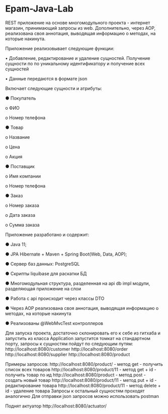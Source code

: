 # Epam-Java-Lab

REST приложение на основе многомодульного проекта - интернет магазин, принимающий запросы из web. Дополнительно, через AOP, реализована своя аннотация, выводящая информацию о методах, на которые накинута.


Приложение реализовывает следующие функции:

 • Добавление, редактирование и удаление сущностей. Получение сущности по по уникальному идентификатору и получение всех сущностей

 • Данные передаются в формате json


Включает следующие сущности и атрибуты:

● Покупатель

 o ФИО

 o Номер телефона

● Товар

 o Название

 o Цена

 o Акция

● Поставщик

 o Имя компании

 o Номер телефона

● Заказ

 o Номер заказа

 o Дата заказа

 o Сумма заказа


Приложение разработано и содержит:

● Java 11;

● JPA Hibernate + Maven + Spring Boot(Web, Data, AOP);

● Сервер баз данных: PostgreSQL

● Скрипты liquibase для раскатки БД

● Многомодульная структура, разделенная на api db impl модули, разделяющая приложение на слои

● Работа с api происходит через классы DTO

● Через AOP реализована своя аннотация, выводящая информацию о методах, на которые накинута

● Реализованы @WebMvcTest контроллеров

Для запуска проекта, достаточно склонировать его к себе из гитхаба и запустить из класса Application запустится томкат на стандартном порту, запросы к сущностям пойдут по следующим путям:
http://localhost:8080/customer 
http://localhost:8080/order
http://localhost:8080/supplier
http://localhost:8080/product

Примеры запросов:
http://localhost:8080/product/ - метод get - получить список всех товаров
http://localhost:8080/product/11 - метод get + id - получить товар по ид
http://localhost:8080/product - метод post - создать новый товар
http://localhost:8080/product/11 - метод put + id - редактирование товара
http://localhost:8080/product/11 - метод delete + id - удаление товара
Запросы к остальный сущностям проходят аналогично
Для отправки json запросов можно использовать postman

Поднят актуатор
http://localhost:8080/actuator/


